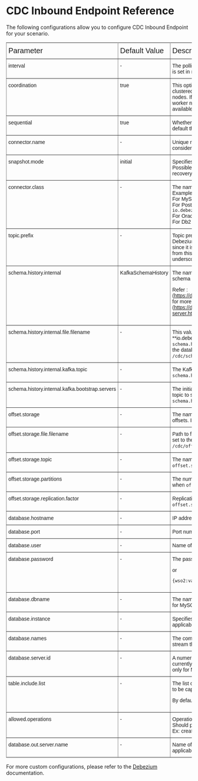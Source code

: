 # CDC Inbound Endpoint Reference

The following configurations allow you to configure CDC Inbound Endpoint for your scenario. 

<style type="text/css">
.tg  {border-collapse:collapse;border-spacing:0;}
.tg td{font-family:Arial, sans-serif;font-size:14px;padding:10px 5px;border-style:solid;border-width:1px;overflow:hidden;word-break:normal;border-color:black;}
.tg th{font-family:Arial, sans-serif;font-size:20px;font-weight:normal;padding:10px 5px;border-style:solid;border-width:1px;overflow:hidden;word-break:normal;border-color:black;}
.tg .tg-0pky{border-color:inherit;text-align:left;vertical-align:top}
</style>
<table class="tg">
  <tr>
    <th class="tg-0pky">Parameter</th>
    <th class="tg-0pky">Default Value</th>
    <th class="tg-0pky">Description</th>
  </tr>
  <tr>
    <td class="tg-0pky">interval</td>
    <td class="tg-0pky">-</td>
    <td class="tg-0pky">The polling interval for the inbound endpoint to execute each cycle. This value is set in milliseconds.</td>
  </tr>
  <tr>
    <td class="tg-0pky">coordination</td>
    <td class="tg-0pky">true</td>
    <td class="tg-0pky">This optional property is only applicable in a cluster environment. In a clustered environment, an inbound endpoint will only be executed in worker nodes. If set to <code>true</code> in a cluster setup, this will run the inbound only in a single worker node. Once the running worker is down, the inbound starts on another available worker in the cluster. By default, coordination is enabled.</td>
  </tr>
  <tr>
    <td class="tg-0pky">sequential</td>
    <td class="tg-0pky">true</td>
    <td class="tg-0pky">Whether the messages need to be polled and injected sequentially or not. By default this is set to <code>true</code>.</td>
  </tr>
  <tr>
    <td class="tg-0pky">connector.name</td>
    <td class="tg-0pky">-</td>
    <td class="tg-0pky">Unique name for the connector. If not present, inbound endpoint name is considered as the connector name. </td>
  </tr>
  <tr>
    <td class="tg-0pky">snapshot.mode</td>
    <td class="tg-0pky">initial</td>
    <td class="tg-0pky">Specifies the criteria for running a snapshot when the connector starts. Possible settings are: always, initial, initial_only, schema_only, no_data, recovery, when_needed, configuration_based, custom.</td>
  </tr>
  <tr>
    <td class="tg-0pky">connector.class</td>
    <td class="tg-0pky">-</td>
    <td class="tg-0pky">The name of the Java class for the connector.<br>
Example: <br>
For MySQL database, <code>io.debezium.connector.mysql.MySqlConnector</code><br>
For PostgreSQL database, <code>io.debezium.connector.postgresql.PostgresConnector</code><br>
For Oracle database, <code>io.debezium.connector.oracle.OracleConnector</code><br>
For Db2 database, <code>io.debezium.connector.db2.Db2Connector</code></td>
  </tr>
  <tr>
    <td class="tg-0pky">topic.prefix</td>
    <td class="tg-0pky">-</td>
    <td class="tg-0pky">Topic prefix that provides a namespace for the database server that you want Debezium to capture. The prefix should be unique across all other connectors, since it is used as the prefix for all Kafka topic names that receive records from this connector. Only alphanumeric characters, hyphens, dots and underscores must be used in the database server logical name.</td>
  </tr>
  <tr>
    <td class="tg-0pky">schema.history.internal</td>
    <td class="tg-0pky">KafkaSchemaHistory</td>
    <td class="tg-0pky">The name of the Java class that is responsible for persistence of the database schema history.
It must implement <…>.SchemaHistory interface.

Refer : (https://debezium.io/documentation/reference/stable/development/engine.html) for more information. For database related options check (https://debezium.io/documentation/reference/stable/operations/debezium-server.html#debezium-source-configuration-properties)</td>
  </tr>
  <tr>
    <td class="tg-0pky">schema.history.internal.file.filename</td>
    <td class="tg-0pky">-</td>
    <td class="tg-0pky">This value is required only if **io.debezium.storage.file.history.FileSchemaHistory** was provided for the <code>schema.history.internal</code> value. You need to specify the path to a file where the database schema history is stored.
By default, the file will be stored in the <code><MI-Home>/cdc/schemaHistory</code> directory.</td>
  </tr>
  <tr>
    <td class="tg-0pky">schema.history.internal.kafka.topic</td>
    <td class="tg-0pky">-</td>
    <td class="tg-0pky">The Kafka topic where the database schema history is stored.
Required when <code>schema.history.internal</code> is set to the <code><…>.KafkaSchemaHistory</code>.</td>
  </tr>
  <tr>
    <td class="tg-0pky">schema.history.internal.kafka.bootstrap.servers</td>
    <td class="tg-0pky">-</td>
    <td class="tg-0pky">The initial list of Kafka cluster servers to connect to. The cluster provides the topic to store the database schema history.
Required when <code>schema.history.internal</code> is set to the <code><…​>.KafkaSchemaHistory</code>.</td>
  </tr>
  <tr>
    <td class="tg-0pky">offset.storage</td>
    <td class="tg-0pky">-</td>
    <td class="tg-0pky">The name of the Java class that is responsible for persistence of connector offsets. It must implement <code><…>.OffsetBackingStore</code> interface.</td>
  </tr>
  <tr>
    <td class="tg-0pky">offset.storage.file.filename</td>
    <td class="tg-0pky">-</td>
    <td class="tg-0pky">Path to file where offsets are to be stored. Required when <code>offset.storage</code> is set to the <…>.FileOffsetBackingStore.
By default, the file will be stored in the <code><MI-Home>/cdc/offsetStorage</code> directory.</td>
  </tr>
  <tr>
    <td class="tg-0pky">offset.storage.topic</td>
    <td class="tg-0pky">-</td>
    <td class="tg-0pky">The name of the Kafka topic where offsets are to be stored. Required when <code>offset.storage</code> is set to the <code><…​>.KafkaOffsetBackingStore</code>.</td>
  </tr>
  <tr>
    <td class="tg-0pky">offset.storage.partitions</td>
    <td class="tg-0pky">-</td>
    <td class="tg-0pky">The number of partitions used when creating the offset storage topic. Required when <code>offset.storage</code> is set to the <code><…​>.KafkaOffsetBackingStore</code>.</td>
  </tr>
  <tr>
    <td class="tg-0pky">offset.storage.replication.factor</td>
    <td class="tg-0pky">-</td>
    <td class="tg-0pky">Replication factor used when creating the offset storage topic. Required when <code>offset.storage</code> is set to the <code><…​>.KafkaOffsetBackingStore</code>.</td>
  </tr>
  <tr>
    <td class="tg-0pky">database.hostname</td>
    <td class="tg-0pky">-</td>
    <td class="tg-0pky">IP address or host name of the database server</td>
  </tr>
  <tr>
    <td class="tg-0pky">database.port</td>
    <td class="tg-0pky">-</td>
    <td class="tg-0pky">Port number (Integer) of the database server</td>
  </tr>
  <tr>
    <td class="tg-0pky">database.user</td>
    <td class="tg-0pky">-</td>
    <td class="tg-0pky">Name of the database user to use when connecting to the database server.</td>
  </tr>
  <tr>
    <td class="tg-0pky">database.password</td>
    <td class="tg-0pky">-</td>
    <td class="tg-0pky">The password to connect to the database.
Example : <code><parameter name="database.password">your_password</parameter></code>

or

<code><parameter name="database.password">{wso2:vault-lookup(password_alias')}</parameter></code></td>
  </tr>
  <tr>
    <td class="tg-0pky">database.dbname</td>
    <td class="tg-0pky">-</td>
    <td class="tg-0pky">The name of the database that needs to be listened to.
*This is applicable only for MySQL, Postgres, Oracle, and Db2</td>
  </tr>
  <tr>
    <td class="tg-0pky">database.instance</td>
    <td class="tg-0pky">-</td>
    <td class="tg-0pky">Specifies the instance name of the SQL Server named instance.
*This is applicable only for SQL Server</td>
  </tr>
  <tr>
    <td class="tg-0pky">database.names</td>
    <td class="tg-0pky">-</td>
    <td class="tg-0pky">The comma-separated list of the SQL Server database names from which to stream the changes.
*This is applicable only for SQL Server</td>
  </tr>
  <tr>
    <td class="tg-0pky">database.server.id</td>
    <td class="tg-0pky">-</td>
    <td class="tg-0pky">A numeric ID of this database client, which must be unique across all currently-running database processes in the MySQL cluster
*This is applicable only for MySQL</td>
  </tr>
  <tr>
    <td class="tg-0pky">table.include.list</td>
    <td class="tg-0pky">-</td>
    <td class="tg-0pky">The list of tables from the selected database that the changes for them need to be captured.
Example : <code><parameter name="table.include.list">inventory.products</parameter></code>

By default, all operations are listened to.</td>
  </tr>
  <tr>
    <td class="tg-0pky">allowed.operations</td>
    <td class="tg-0pky">-</td>
    <td class="tg-0pky">Operations that the user needs to listen to, in the specified database tables.
Should provide comma separated values for create/update/delete/truncate.
Ex: create, update, delete
By default, truncate operations are skipped.</td>
  </tr>
  <tr>
    <td class="tg-0pky">database.out.server.name</td>
    <td class="tg-0pky">-</td>
    <td class="tg-0pky">Name of the XStream outbound server configured in the database.
*Only applicable if you are using Oracle database.</td>
  </tr>
</table>

For more custom configurations, please refer to the [Debezium](https://debezium.io/documentation/reference/stable/index.html) documentation.
